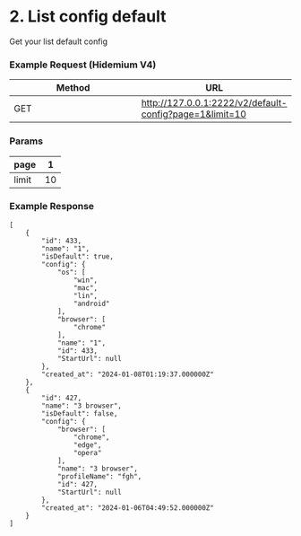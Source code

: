 # 2. List config default

Get your list default config

### **Example Request (Hidemium V4)** <a href="#example-request-hidemium-v4" id="example-request-hidemium-v4"></a>

<table><thead><tr><th width="220">Method</th><th>URL</th></tr></thead><tbody><tr><td>GET</td><td><a href="http://127.0.0.1:2222/v2/default-config?page=1&#x26;limit=10">http://127.0.0.1:2222/v2/default-config?page=1&#x26;limit=10</a></td></tr></tbody></table>

### **Params**

| page  | 1  |
| ----- | -- |
| limit | 10 |

### **Example Response** <a href="#example-response" id="example-response"></a>

```
[
    {
        "id": 433,
        "name": "1",
        "isDefault": true,
        "config": {
            "os": [
                "win",
                "mac",
                "lin",
                "android"
            ],
            "browser": [
                "chrome"
            ],
            "name": "1",
            "id": 433,
            "StartUrl": null
        },
        "created_at": "2024-01-08T01:19:37.000000Z"
    },
    {
        "id": 427,
        "name": "3 browser",
        "isDefault": false,
        "config": {
            "browser": [
                "chrome",
                "edge",
                "opera"
            ],
            "name": "3 browser",
            "profileName": "fgh",
            "id": 427,
            "StartUrl": null
        },
        "created_at": "2024-01-06T04:49:52.000000Z"
    }
]
```

[\
](https://docs.hidemium.io/use-cases/api-automation-v2/get-profile/1.-list-profile)
